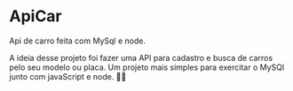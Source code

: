 # ApiCar
 Api de carro feita com MySql e node.
 
 A ideia desse projeto foi fazer uma API para cadastro e busca de carros pelo seu modelo ou placa. Um projeto mais simples para exercitar o MySQl junto com javaScript e node. 👨‍💻


